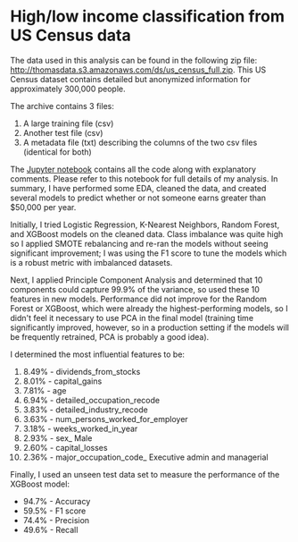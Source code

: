 # High/low income classification from US Census data

The data used in this analysis can be found in the following zip file: http://thomasdata.s3.amazonaws.com/ds/us_census_full.zip. This US Census dataset contains detailed but anonymized information for approximately 300,000 people.

The archive contains 3 files: 
1) A large training file (csv)
2) Another test file (csv)
3) A metadata file (txt) describing the columns of the two csv files (identical for both)

The [Jupyter notebook](census_income.ipynb) contains all the code along with explanatory comments. Please refer to this notebook for full details of my analysis. In summary, I have performed some EDA, cleaned the data, and created several models to predict whether or not someone earns greater than $50,000 per year.

Initially, I tried Logistic Regression, K-Nearest Neighbors, Random Forest, and XGBoost models on the cleaned data. Class imbalance was quite high so I applied SMOTE rebalancing and re-ran the models without seeing significant improvement; I was using the F1 score to tune the models which is a robust metric with imbalanced datasets.

Next, I applied Principle Component Analysis and determined that 10 components could capture 99.9% of the variance, so used these 10 features in new models. Performance did not improve for the Random Forest or XGBoost, which were already the highest-performing models, so I didn't feel it necessary to use PCA in the final model (training time significantly improved, however, so in a production setting if the models will be frequently retrained, PCA is probably a good idea).

I determined the most influential features to be:

1. 8.49% - dividends_from_stocks
2. 8.01% - capital_gains
3. 7.81% - age
4. 6.94% - detailed_occupation_recode
5. 3.83% - detailed_industry_recode
6. 3.63% - num_persons_worked_for_employer
7. 3.18% - weeks_worked_in_year
8. 2.93% - sex_ Male
9. 2.60% - capital_losses
10. 2.36% - major_occupation_code_ Executive admin and managerial

Finally, I used an unseen test data set to measure the performance of the XGBoost model:

- 94.7% - Accuracy
- 59.5% - F1 score
- 74.4% - Precision
- 49.6% - Recall